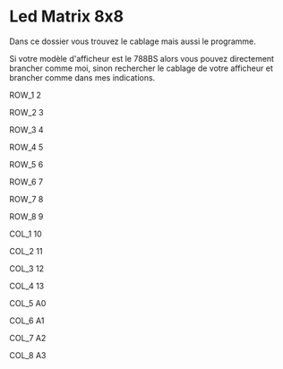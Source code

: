 # Led Matrix 8x8
Dans ce dossier vous trouvez le cablage mais aussi le programme.

Si votre modèle d'afficheur est le 788BS alors vous pouvez directement brancher comme moi,
sinon rechercher le cablage de votre afficheur et brancher comme dans mes indications.

ROW_1 2

ROW_2 3

ROW_3 4

ROW_4 5

ROW_5 6

ROW_6 7

ROW_7 8

ROW_8 9


COL_1 10

COL_2 11

COL_3 12

COL_4 13

COL_5 A0

COL_6 A1

COL_7 A2

COL_8 A3
